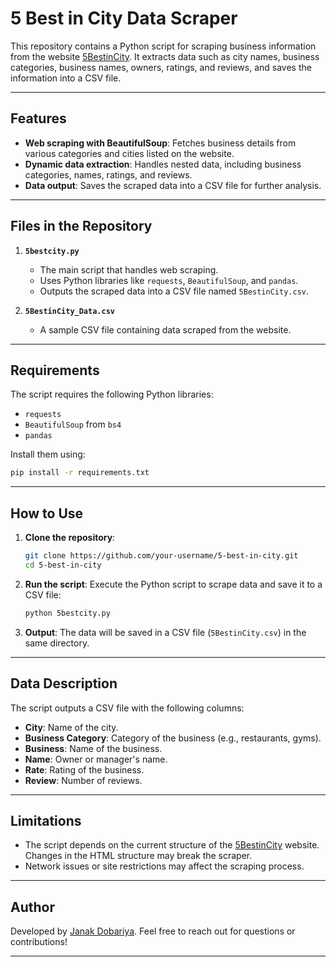 # 5 Best in City Data Scraper

This repository contains a Python script for scraping business information from the website [5BestinCity](https://5bestincity.com/). It extracts data such as city names, business categories, business names, owners, ratings, and reviews, and saves the information into a CSV file.

---

## Features

- **Web scraping with BeautifulSoup**: Fetches business details from various categories and cities listed on the website.
- **Dynamic data extraction**: Handles nested data, including business categories, names, ratings, and reviews.
- **Data output**: Saves the scraped data into a CSV file for further analysis.

---

## Files in the Repository

1. **`5bestcity.py`**
   - The main script that handles web scraping.
   - Uses Python libraries like `requests`, `BeautifulSoup`, and `pandas`.
   - Outputs the scraped data into a CSV file named `5BestinCity.csv`.

2. **`5BestinCity_Data.csv`**
   - A sample CSV file containing data scraped from the website.

---

## Requirements

The script requires the following Python libraries:
- `requests`
- `BeautifulSoup` from `bs4`
- `pandas`

Install them using:
```bash
pip install -r requirements.txt
```

---

## How to Use

1. **Clone the repository**:
   ```bash
   git clone https://github.com/your-username/5-best-in-city.git
   cd 5-best-in-city
   ```

2. **Run the script**:
   Execute the Python script to scrape data and save it to a CSV file:
   ```bash
   python 5bestcity.py
   ```

3. **Output**:
   The data will be saved in a CSV file (`5BestinCity.csv`) in the same directory.

---

## Data Description

The script outputs a CSV file with the following columns:
- **City**: Name of the city.
- **Business Category**: Category of the business (e.g., restaurants, gyms).
- **Business**: Name of the business.
- **Name**: Owner or manager's name.
- **Rate**: Rating of the business.
- **Review**: Number of reviews.

---

## Limitations

- The script depends on the current structure of the [5BestinCity](https://5bestincity.com/) website. Changes in the HTML structure may break the scraper.
- Network issues or site restrictions may affect the scraping process.

---


## Author

Developed by [Janak Dobariya](https://github.com/JanakDobariya). Feel free to reach out for questions or contributions!

---
